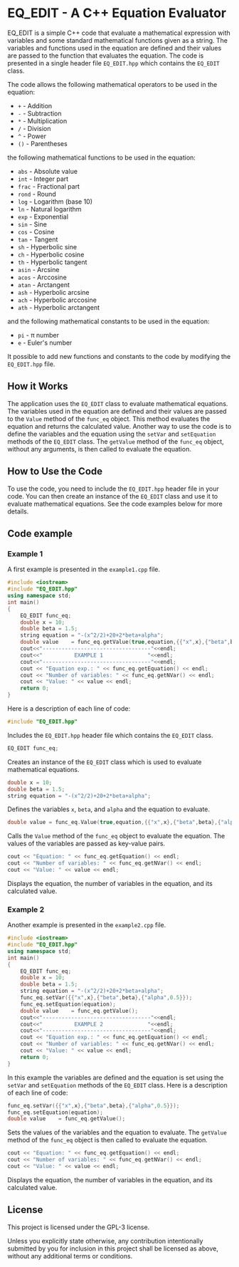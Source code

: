 # EQ_EDIT - A C++ Equation Evaluator

EQ_EDIT is a simple C++ code that evaluate a mathematical expression with variables and some standard mathematical functions given as a string. The variables and functions used in the equation are defined and their values are passed to the function that evaluates the equation. The code is presented in a single header file `EQ_EDIT.hpp` which contains the `EQ_EDIT` class.

The code allows the following mathematical operators to be used in the equation:
- `+` - Addition
- `-` - Subtraction
- `*` - Multiplication
- `/` - Division
- `^` - Power
- `()` - Parentheses

the following mathematical functions to be used in the equation:
- `abs` - Absolute value
- `int` - Integer part
- `frac` - Fractional part
- `rond` - Round
- `log` - Logarithm (base 10)
- `ln` - Natural logarithm
- `exp` - Exponential
- `sin` - Sine
- `cos` - Cosine
- `tan` - Tangent
- `sh` - Hyperbolic sine
- `ch` - Hyperbolic cosine
- `th` - Hyperbolic tangent
- `asin` - Arcsine
- `acos` - Arccosine
- `atan` - Arctangent
- `ash` - Hyperbolic arcsine
- `ach` - Hyperbolic arccosine
- `ath` - Hyperbolic arctangent

and the following mathematical constants to be used in the equation:
- `pi` - &pi; number
- `e` - Euler's number

It possible to add new functions and constants to the code by modifying the `EQ_EDIT.hpp` file.

## How it Works
The application uses the `EQ_EDIT` class to evaluate mathematical equations. The variables used in the equation are defined and their values are passed to the `Value` method of the `func_eq` object. This method evaluates the equation and returns the calculated value.
Another way to use the code is to define the variables and the equation using the `setVar` and `setEquation` methods of the `EQ_EDIT` class. The `getValue` method of the `func_eq` object, without any arguments, is then called to evaluate the equation.

## How to Use the Code
To use the code, you need to include the `EQ_EDIT.hpp` header file in your code. You can then create an instance of the `EQ_EDIT` class and use it to evaluate mathematical equations. See the code examples below for more details.

## Code example
### Example 1
A first example is presented in the `example1.cpp` file. 
```cpp
#include <iostream>
#include "EQ_EDIT.hpp"
using namespace std;
int main()
{
    EQ_EDIT func_eq;
    double x = 10;
    double beta = 1.5;
    string equation = "-(x^2/2)+20+2*beta+alpha";
    double value    = func_eq.getValue(true,equation,{{"x",x},{"beta",beta},{"alpha",0.5}});
    cout<<"----------------------------------"<<endl;
    cout<<"          EXAMPLE 1              "<<endl;
    cout<<"----------------------------------"<<endl;
    cout << "Equation exp.: " << func_eq.getEquation() << endl;
    cout << "Number of variables: " << func_eq.getNVar() << endl;
    cout << "Value: " << value << endl;
    return 0;
}
```

Here is a description of each line of code:
```cpp
#include "EQ_EDIT.hpp"
```
Includes the `EQ_EDIT.hpp` header file which contains the `EQ_EDIT` class.

```cpp
EQ_EDIT func_eq;
```
Creates an instance of the `EQ_EDIT` class which is used to evaluate mathematical equations.

```cpp
double x = 10;
double beta = 1.5;
string equation = "-(x^2/2)+20+2*beta+alpha";
```
Defines the variables `x`, `beta`, and `alpha` and the equation to evaluate.

```cpp
double value = func_eq.Value(true,equation,{{"x",x},{"beta",beta},{"alpha",0.5}});
```
Calls the `Value` method of the `func_eq` object to evaluate the equation. The values of the variables are passed as key-value pairs.

```cpp
cout << "Equation: " << func_eq.getEquation() << endl;
cout << "Number of variables: " << func_eq.getNVar() << endl;
cout << "Value: " << value << endl;
```
Displays the equation, the number of variables in the equation, and its calculated value.

### Example 2
Another example is presented in the `example2.cpp` file. 
```cpp
#include <iostream>
#include "EQ_EDIT.hpp"
using namespace std;
int main()
{
    EQ_EDIT func_eq;
    double x = 10;
    double beta = 1.5;
    string equation = "-(x^2/2)+20+2*beta+alpha";
    func_eq.setVar({{"x",x},{"beta",beta},{"alpha",0.5}});
    func_eq.setEquation(equation);
    double value    = func_eq.getValue();
    cout<<"----------------------------------"<<endl;
    cout<<"          EXAMPLE 2              "<<endl;
    cout<<"----------------------------------"<<endl;
    cout << "Equation exp.: " << func_eq.getEquation() << endl;
    cout << "Number of variables: " << func_eq.getNVar() << endl;
    cout << "Value: " << value << endl;
    return 0;
}
```
In this example the variables are defined and the equation is set using the `setVar` and `setEquation` methods of the `EQ_EDIT` class. Here is a description of each line of code:

```cpp
func_eq.setVar({{"x",x},{"beta",beta},{"alpha",0.5}});
func_eq.setEquation(equation);
double value    = func_eq.getValue();
```
Sets the values of the variables and the equation to evaluate. The `getValue` method of the `func_eq` object is then called to evaluate the equation.

```cpp
cout << "Equation: " << func_eq.getEquation() << endl;
cout << "Number of variables: " << func_eq.getNVar() << endl;
cout << "Value: " << value << endl;
```
Displays the equation, the number of variables in the equation, and its calculated value.


## License

This project is licensed under the GPL-3 license.

Unless you explicitly state otherwise, any contribution intentionally submitted by you for inclusion in this project shall be licensed as above, without any additional terms or conditions.